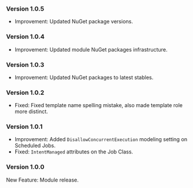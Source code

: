 ### Version 1.0.5

- Improvement: Updated NuGet package versions.

### Version 1.0.4

- Improvement: Updated module NuGet packages infrastructure.

### Version 1.0.3

- Improvement: Updated NuGet packages to latest stables.

### Version 1.0.2

- Fixed: Fixed template name spelling mistake, also made template role more distinct.

### Version 1.0.1

- Improvement: Added `DisallowConcurrentExecution` modeling setting on Scheduled Jobs.
- Fixed: `IntentManaged` attributes on the Job Class.

### Version 1.0.0

New Feature: Module release.
